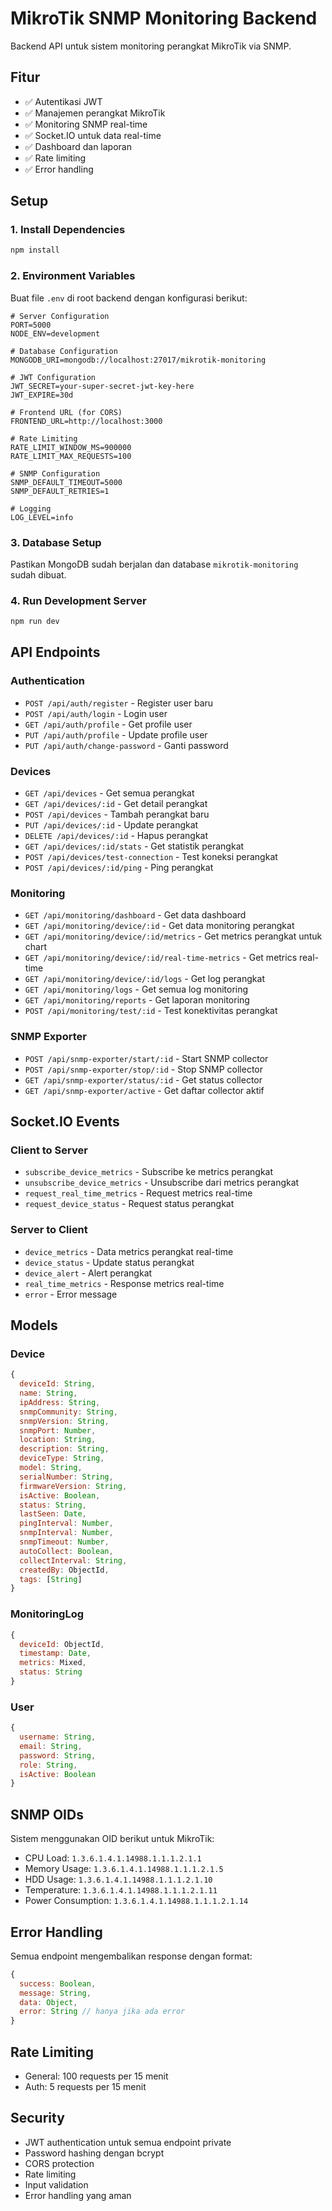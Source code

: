 # MikroTik SNMP Monitoring Backend

Backend API untuk sistem monitoring perangkat MikroTik via SNMP.

## Fitur

- ✅ Autentikasi JWT
- ✅ Manajemen perangkat MikroTik
- ✅ Monitoring SNMP real-time
- ✅ Socket.IO untuk data real-time
- ✅ Dashboard dan laporan
- ✅ Rate limiting
- ✅ Error handling

## Setup

### 1. Install Dependencies

```bash
npm install
```

### 2. Environment Variables

Buat file `.env` di root backend dengan konfigurasi berikut:

```env
# Server Configuration
PORT=5000
NODE_ENV=development

# Database Configuration
MONGODB_URI=mongodb://localhost:27017/mikrotik-monitoring

# JWT Configuration
JWT_SECRET=your-super-secret-jwt-key-here
JWT_EXPIRE=30d

# Frontend URL (for CORS)
FRONTEND_URL=http://localhost:3000

# Rate Limiting
RATE_LIMIT_WINDOW_MS=900000
RATE_LIMIT_MAX_REQUESTS=100

# SNMP Configuration
SNMP_DEFAULT_TIMEOUT=5000
SNMP_DEFAULT_RETRIES=1

# Logging
LOG_LEVEL=info
```

### 3. Database Setup

Pastikan MongoDB sudah berjalan dan database `mikrotik-monitoring` sudah dibuat.

### 4. Run Development Server

```bash
npm run dev
```

## API Endpoints

### Authentication

- `POST /api/auth/register` - Register user baru
- `POST /api/auth/login` - Login user
- `GET /api/auth/profile` - Get profile user
- `PUT /api/auth/profile` - Update profile user
- `PUT /api/auth/change-password` - Ganti password

### Devices

- `GET /api/devices` - Get semua perangkat
- `GET /api/devices/:id` - Get detail perangkat
- `POST /api/devices` - Tambah perangkat baru
- `PUT /api/devices/:id` - Update perangkat
- `DELETE /api/devices/:id` - Hapus perangkat
- `GET /api/devices/:id/stats` - Get statistik perangkat
- `POST /api/devices/test-connection` - Test koneksi perangkat
- `POST /api/devices/:id/ping` - Ping perangkat

### Monitoring

- `GET /api/monitoring/dashboard` - Get data dashboard
- `GET /api/monitoring/device/:id` - Get data monitoring perangkat
- `GET /api/monitoring/device/:id/metrics` - Get metrics perangkat untuk chart
- `GET /api/monitoring/device/:id/real-time-metrics` - Get metrics real-time
- `GET /api/monitoring/device/:id/logs` - Get log perangkat
- `GET /api/monitoring/logs` - Get semua log monitoring
- `GET /api/monitoring/reports` - Get laporan monitoring
- `POST /api/monitoring/test/:id` - Test konektivitas perangkat

### SNMP Exporter

- `POST /api/snmp-exporter/start/:id` - Start SNMP collector
- `POST /api/snmp-exporter/stop/:id` - Stop SNMP collector
- `GET /api/snmp-exporter/status/:id` - Get status collector
- `GET /api/snmp-exporter/active` - Get daftar collector aktif

## Socket.IO Events

### Client to Server

- `subscribe_device_metrics` - Subscribe ke metrics perangkat
- `unsubscribe_device_metrics` - Unsubscribe dari metrics perangkat
- `request_real_time_metrics` - Request metrics real-time
- `request_device_status` - Request status perangkat

### Server to Client

- `device_metrics` - Data metrics perangkat real-time
- `device_status` - Update status perangkat
- `device_alert` - Alert perangkat
- `real_time_metrics` - Response metrics real-time
- `error` - Error message

## Models

### Device

```javascript
{
  deviceId: String,
  name: String,
  ipAddress: String,
  snmpCommunity: String,
  snmpVersion: String,
  snmpPort: Number,
  location: String,
  description: String,
  deviceType: String,
  model: String,
  serialNumber: String,
  firmwareVersion: String,
  isActive: Boolean,
  status: String,
  lastSeen: Date,
  pingInterval: Number,
  snmpInterval: Number,
  snmpTimeout: Number,
  autoCollect: Boolean,
  collectInterval: String,
  createdBy: ObjectId,
  tags: [String]
}
```

### MonitoringLog

```javascript
{
  deviceId: ObjectId,
  timestamp: Date,
  metrics: Mixed,
  status: String
}
```

### User

```javascript
{
  username: String,
  email: String,
  password: String,
  role: String,
  isActive: Boolean
}
```

## SNMP OIDs

Sistem menggunakan OID berikut untuk MikroTik:

- CPU Load: `1.3.6.1.4.1.14988.1.1.1.2.1.1`
- Memory Usage: `1.3.6.1.4.1.14988.1.1.1.2.1.5`
- HDD Usage: `1.3.6.1.4.1.14988.1.1.1.2.1.10`
- Temperature: `1.3.6.1.4.1.14988.1.1.1.2.1.11`
- Power Consumption: `1.3.6.1.4.1.14988.1.1.1.2.1.14`

## Error Handling

Semua endpoint mengembalikan response dengan format:

```javascript
{
  success: Boolean,
  message: String,
  data: Object,
  error: String // hanya jika ada error
}
```

## Rate Limiting

- General: 100 requests per 15 menit
- Auth: 5 requests per 15 menit

## Security

- JWT authentication untuk semua endpoint private
- Password hashing dengan bcrypt
- CORS protection
- Rate limiting
- Input validation
- Error handling yang aman 